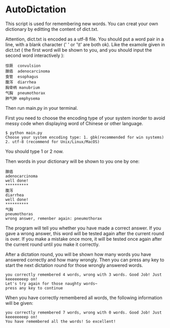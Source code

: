 # AutoDictation

This script is used for remembering new words. You can creat your own dictionary by editting the content of dict.txt.


Attention, dict.txt is encoded as a utf-8 file. 
You should put a word pair in a line, with a blank character (' ' or '\t' are both ok). Like the examole given in dict.txt ( the first word will be shown to you, and you should input the second word interactively ):
	
	惊厥	convulsion
	腺癌	adenocarcinoma
	食管	esophagus
	腹泻	diarrhea
	胸骨柄	manubrium
	气胸	pneumothorax
	肺气肿	emphysema

Then run main.py in your terminal.

First you need to choose the encoding type of your system inorder to avoid messy code when displaying word of Chinese or other language.

	$ python main.py 
	Choose your system encoding type: 1. gbk(recommended for win systems) 2. utf-8 (recommend for Unix/Linux/MacOS)

You should type 1 or 2 now.

Then words in your dictionary will be shown to you one by one:
	
	腺癌
	adenocarcinoma
	well done!
	**********
	腹泻
	diarrhea
	well done!
	**********
	气胸
	pneumothoras
	wrong answer, remenber again: pneumothorax

The program will tell you whether you have made a correct answer.
If you gave a wrong answer, this word will be tested again after the current round is over. If you make a mistake once more, it will be tested once again after the current round until you make it correctly.

After a dictation round, you will be shown how many words you have answered correctly and how many wrongly. Then you can press any key to start the next dictation round for those wrongly answered words.
	
	you correctly remembered 4 words, wrong with 3 words. Good Job! Just keeeeeeeep on!
	Let's try again for those naughty words~
	press any key to continue

When you have correctly remembered all words, the following information will be given:

	you correctly remembered 7 words, wrong with 0 words. Good Job! Just keeeeeeeep on!
	You have remembered all the words! So excellent!



